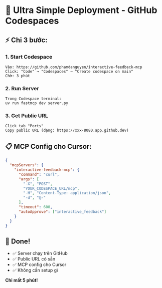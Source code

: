 # 🚀 Ultra Simple Deployment - GitHub Codespaces

## ⚡ Chỉ 3 bước:

### **1. Start Codespace**
```
Vào: https://github.com/phamdanguyen/interactive-feedback-mcp
Click: "Code" → "Codespaces" → "Create codespace on main"
Chờ: 3 phút
```

### **2. Run Server**
```
Trong Codespace terminal:
uv run fastmcp dev server.py
```

### **3. Get Public URL**
```
Click tab "Ports" 
Copy public URL (dạng: https://xxx-8080.app.github.dev)
```

## 📋 MCP Config cho Cursor:
```json
{
  "mcpServers": {
    "interactive-feedback-mcp": {
      "command": "curl",
      "args": [
        "-X", "POST",
        "YOUR_CODESPACE_URL/mcp",
        "-H", "Content-Type: application/json",
        "-d", "@-"
      ],
      "timeout": 600,
      "autoApprove": ["interactive_feedback"]
    }
  }
}
```

## 🎉 Done!
- ✅ Server chạy trên GitHub
- ✅ Public URL có sẵn
- ✅ MCP config cho Cursor
- ✅ Không cần setup gì

**Chỉ mất 5 phút!**
